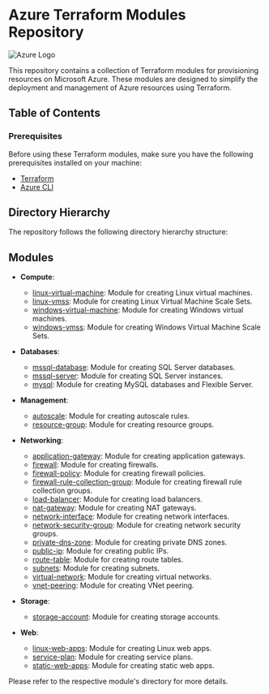 # Azure Terraform Modules Repository

![Azure Logo](https://upload.wikimedia.org/wikipedia/commons/thumb/a/a8/Microsoft_Azure_Logo.svg/1280px-Microsoft_Azure_Logo.svg.png)

This repository contains a collection of Terraform modules for provisioning resources on Microsoft Azure. These modules are designed to simplify the deployment and management of Azure resources using Terraform.

## Table of Contents

### Prerequisites

Before using these Terraform modules, make sure you have the following prerequisites installed on your machine:

- [Terraform](https://www.terraform.io/downloads.html)
- [Azure CLI](https://docs.microsoft.com/en-us/cli/azure/install-azure-cli)

## Directory Hierarchy

The repository follows the following directory hierarchy structure:

## Modules

- **Compute**:
    - [linux-virtual-machine](modules/Compute/linux-virtual-machine): Module for creating Linux virtual machines.
    - [linux-vmss](modules/Compute/linux-vmss): Module for creating Linux Virtual Machine Scale Sets. 
    - [windows-virtual-machine](modules/Compute/windows-virtual-machine): Module for creating Windows virtual machines.
    - [windows-vmss](modules/Compute/windows-vmss): Module for creating Windows Virtual Machine Scale Sets.

- **Databases**:
    - [mssql-database](modules/Databases/mssql-database): Module for creating SQL Server databases.
    - [mssql-server](modules/Databases/mssql-server): Module for creating SQL Server instances.
    - [mysql](modules/Databases/mysql): Module for creating MySQL databases and Flexible Server.

- **Management**:
    - [autoscale](modules/Management/autoscale): Module for creating autoscale rules.
    - [resource-group](modules/Management/resource-group): Module for creating resource groups.
  
- **Networking**:
    - [application-gateway](modules/Networking/application-gateway): Module for creating application gateways.
    - [firewall](modules/Networking/firewall-tools/firewall): Module for creating firewalls.
    - [firewall-policy](modules/Networking/firewall-tools/policy): Module for creating firewall policies.
    - [firewall-rule-collection-group](modules/Networking/firewall-tools/rule-collection-group): Module for creating firewall rule collection groups.
    - [load-balancer](modules/Networking/load-balancer): Module for creating load balancers.
    - [nat-gateway](modules/Networking/nat-gateway): Module for creating NAT gateways.
    - [network-interface](modules/Networking/network-interface): Module for creating network interfaces.
    - [network-security-group](modules/Networking/network-security-group): Module for creating network security groups.
    - [private-dns-zone](modules/Networking/private-dns-zone): Module for creating private DNS zones.
    - [public-ip](modules/Networking/public-ip): Module for creating public IPs.
    - [route-table](modules/Networking/route-table): Module for creating route tables.
    - [subnets](modules/Networking/subnets): Module for creating subnets.
    - [virtual-network](modules/Networking/virtual-network): Module for creating virtual networks.
    - [vnet-peering](modules/Networking/vnet-peering): Module for creating VNet peering.
  
- **Storage**:
    - [storage-account](modules/Storage/storage-account): Module for creating storage accounts.
  
- **Web**:
    - [linux-web-apps](modules/Web/linux-web-apps): Module for creating Linux web apps.
    - [service-plan](modules/Web/service-plan): Module for creating service plans.
    - [static-web-apps](modules/Web/static-web-apps): Module for creating static web apps.

Please refer to the respective module's directory for more details.